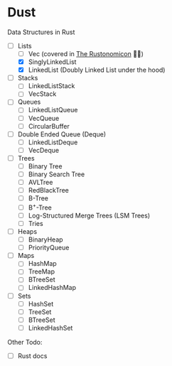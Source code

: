 # Dust

Data Structures in Rust

- [ ] Lists
  - [ ] Vec (covered in [The Rustonomicon](https://doc.rust-lang.org/nomicon/vec/vec.html) 🦀💀)
  - [x] SinglyLinkedList
  - [x] LinkedList (Doubly Linked List under the hood)
- [ ] Stacks
  - [ ] LinkedListStack
  - [ ] VecStack
- [ ] Queues
  - [ ] LinkedListQueue
  - [ ] VecQueue
  - [ ] CircularBuffer
- [ ] Double Ended Queue (Deque)
  - [ ] LinkedListDeque
  - [ ] VecDeque
- [ ] Trees
  - [ ] Binary Tree
  - [ ] Binary Search Tree
  - [ ] AVLTree
  - [ ] RedBlackTree
  - [ ] B-Tree
  - [ ] B<sup>+</sup>-Tree
  - [ ] Log-Structured Merge Trees (LSM Trees)
  - [ ] Tries
- [ ] Heaps
  - [ ] BinaryHeap
  - [ ] PriorityQueue
- [ ] Maps
  - [ ] HashMap
  - [ ] TreeMap
  - [ ] BTreeSet
  - [ ] LinkedHashMap
- [ ] Sets
  - [ ] HashSet
  - [ ] TreeSet
  - [ ] BTreeSet
  - [ ] LinkedHashSet

Other Todo:

- [ ] Rust docs
